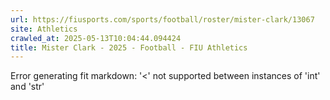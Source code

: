```yaml
---
url: https://fiusports.com/sports/football/roster/mister-clark/13067
site: Athletics
crawled_at: 2025-05-13T10:04:44.094424
title: Mister Clark - 2025 - Football - FIU Athletics
---
```


Error generating fit markdown: '<' not supported between instances of 'int' and 'str'